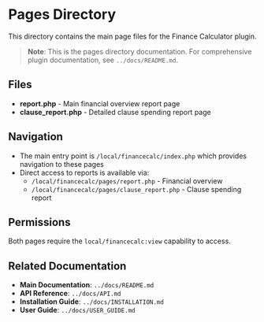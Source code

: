 # Pages Directory

This directory contains the main page files for the Finance Calculator plugin.

> **Note**: This is the pages directory documentation. For comprehensive plugin documentation, see `../docs/README.md`.

## Files

- **report.php** - Main financial overview report page
- **clause_report.php** - Detailed clause spending report page

## Navigation

- The main entry point is `/local/financecalc/index.php` which provides navigation to these pages
- Direct access to reports is available via:
  - `/local/financecalc/pages/report.php` - Financial overview
  - `/local/financecalc/pages/clause_report.php` - Clause spending report

## Permissions

Both pages require the `local/financecalc:view` capability to access.

## Related Documentation

- **Main Documentation**: `../docs/README.md`
- **API Reference**: `../docs/API.md`
- **Installation Guide**: `../docs/INSTALLATION.md`
- **User Guide**: `../docs/USER_GUIDE.md`
